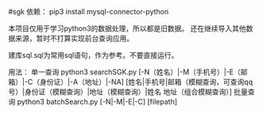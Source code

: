 #sgk
依赖：
pip3 install mysql-connector-python

本项目仅用于学习python3的数据处理，所以都是旧数据。
还在继续导入其他数据来源，暂时不打算实现前台查询应用。

建库sql.sql为常用sql语句，作为参考。不要直接运行。

用法：
单一查询 python3 searchSGK.py [-N（姓名）|-M（手机号）|-E（邮箱）|-C（身份证）|-A（地址）|-NA] [姓名|手机号|邮箱（模糊查询，可查询qq号）|身份证（模糊查询）|地址（模糊查询）|姓名 地址（组合模糊查询）]
批量查询 python3 batchSearch.py [-N|-M|-E|-C] [filepath]
